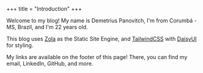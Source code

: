 +++
title = "Introduction"
+++

Welcome to my blog! My name is Demetrius Panovitch,
I'm from Corumbá - MS, Brazil, and I'm 22 years old.

This blog uses [Zola](https://www.getzola.org/) as the Static Site Engine,
and [TailwindCSS](https://tailwindcss.com/)
with [DaisyUI](https://daisyui.com/) for styling.

My links are available on the footer of this page!
There, you can find my email, LinkedIn, GitHub, and more.
